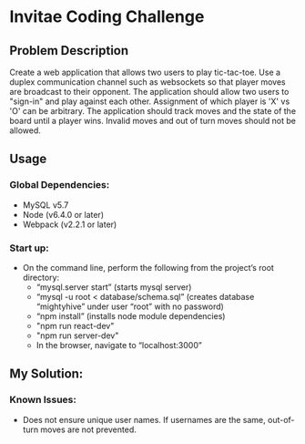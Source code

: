 # Invitae Coding Challenge

## Problem Description
Create a web application that allows two users to play tic-tac-toe. Use a duplex communication channel such as websockets so that player moves are broadcast to their opponent. The application should allow two users to "sign-in" and play against each other. Assignment of which player is 'X' vs 'O' can be arbitrary. The application should track moves and the state of the board until a player wins. Invalid moves and out of turn moves should not be allowed. 


## Usage

### Global Dependencies:
- MySQL v5.7 
- Node (v6.4.0 or later)
- Webpack (v2.2.1 or later)



### Start up:
- On the command line, perform the following from the project’s root directory:
	- “mysql.server start” (starts mysql server)
    - “mysql -u root < database/schema.sql” (creates database “mightyhive” under user “root” with no password)
    - “npm install” (installs node module dependencies)
	- "npm run react-dev"
	- "npm run server-dev"
	- In the browser, navigate to “localhost:3000”

## My Solution:

### Known Issues:
- Does not ensure unique user names. If usernames are the same, out-of-turn moves are not prevented.